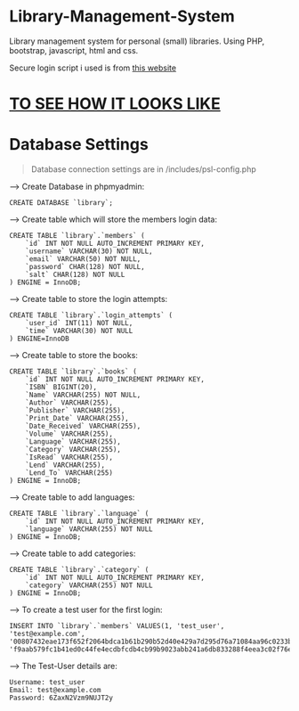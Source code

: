 # Library-Management-System
Library management system for personal (small) libraries. Using PHP, bootstrap, javascript, html and css.

Secure login script i used is from [this website](https://de.wikihow.com/Ein-sicheres-Login-Skript-mit-PHP-und-MySQL-erstellen)

# [TO SEE HOW IT LOOKS LIKE](https://www.youtube.com/watch?v=O8EXLeLzDe8)

# Database Settings
> Database connection settings are in /includes/psl-config.php

--> Create Database in phpmyadmin:
```
CREATE DATABASE `library`;
```
--> Create table which will store the members login data:
```
CREATE TABLE `library`.`members` (
    `id` INT NOT NULL AUTO_INCREMENT PRIMARY KEY,
    `username` VARCHAR(30) NOT NULL,
    `email` VARCHAR(50) NOT NULL,
    `password` CHAR(128) NOT NULL,
    `salt` CHAR(128) NOT NULL 
) ENGINE = InnoDB;
```
--> Create table to store the login attempts:
```
CREATE TABLE `library`.`login_attempts` (
    `user_id` INT(11) NOT NULL,
    `time` VARCHAR(30) NOT NULL
) ENGINE=InnoDB
```
--> Create table to store the books:
```
CREATE TABLE `library`.`books` (
    `id` INT NOT NULL AUTO_INCREMENT PRIMARY KEY,
    `ISBN` BIGINT(20),
    `Name` VARCHAR(255) NOT NULL,
    `Author` VARCHAR(255),
    `Publisher` VARCHAR(255),
    `Print_Date` VARCHAR(255),
    `Date_Received` VARCHAR(255),
    `Volume` VARCHAR(255),
    `Language` VARCHAR(255),
    `Category` VARCHAR(255),
    `IsRead` VARCHAR(255),
    `Lend` VARCHAR(255), 
    `Lend_To` VARCHAR(255)
) ENGINE = InnoDB;
```
--> Create table to add languages:
```
CREATE TABLE `library`.`language` (
    `id` INT NOT NULL AUTO_INCREMENT PRIMARY KEY,
    `language` VARCHAR(255) NOT NULL
) ENGINE = InnoDB;
```
--> Create table to add categories:
```
CREATE TABLE `library`.`category` (
    `id` INT NOT NULL AUTO_INCREMENT PRIMARY KEY,
    `category` VARCHAR(255) NOT NULL
) ENGINE = InnoDB;
```
--> To create a test user for the first login:
```
INSERT INTO `library`.`members` VALUES(1, 'test_user', 'test@example.com',
'00807432eae173f652f2064bdca1b61b290b52d40e429a7d295d76a71084aa96c0233b82f1feac45529e0726559645acaed6f3ae58a286b9f075916ebf66cacc',
'f9aab579fc1b41ed0c44fe4ecdbfcdb4cb99b9023abb241a6db833288f4eea3c02f76e0d35204a8695077dcf81932aa59006423976224be0390395bae152d4ef');
```
--> The Test-User details are:
```
Username: test_user
Email: test@example.com
Password: 6ZaxN2Vzm9NUJT2y
```
